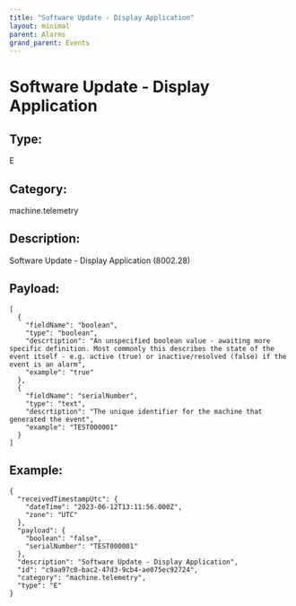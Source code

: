 ```yaml
---
title: "Software Update - Display Application"
layout: minimal
parent: Alarms
grand_parent: Events
---
```


# Software Update - Display Application

## Type:

E

## Category:

machine.telemetry

## Description: 

Software Update - Display Application (8002.28)

## Payload:

```
[
  {
    "fieldName": "boolean",
    "type": "boolean",
    "descrtiption": "An unspecified boolean value - awaiting more specific definition. Most commonly this describes the state of the event itself - e.g. active (true) or inactive/resolved (false) if the event is an alarm",
    "example": "true"
  },
  {
    "fieldName": "serialNumber",
    "type": "text",
    "descrtiption": "The unique identifier for the machine that generated the event",
    "example": "TEST000001"
  }
]
```

## Example:

```
{
  "receivedTimestampUtc": {
    "dateTime": "2023-06-12T13:11:56.000Z",
    "zone": "UTC"
  },
  "payload": {
    "boolean": "false",
    "serialNumber": "TEST000001"
  },
  "description": "Software Update - Display Application",
  "id": "c9aa97c0-bac2-47d3-9cb4-ae075ec92724",
  "category": "machine.telemetry",
  "type": "E"
}
```
